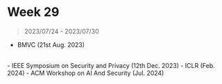 # Week 29

> 2023/07/24 - 2023/07/30

- BMVC (21st Aug. 2023)  
<br />
- IEEE Symposium on Security and Privacy (12th Dec. 2023)  
- ICLR (Feb. 2024)  
- ACM Workshop on AI And Security (Jul. 2024)  
